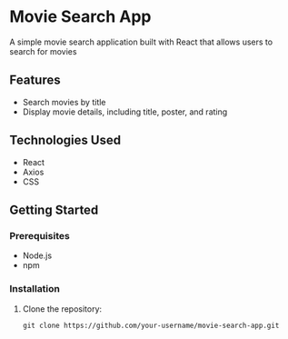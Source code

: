 # Movie Search App

A simple movie search application built with React that allows users to search for movies

## Features

-  Search movies by title
-  Display movie details, including title, poster, and rating

## Technologies Used

-  React
-  Axios
-  CSS

## Getting Started

### Prerequisites

-  Node.js
-  npm

### Installation

1. Clone the repository:

   ```shell
   git clone https://github.com/your-username/movie-search-app.git
   ```
